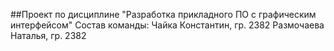 ##Проект по дисциплине "Разработка прикладного ПО с графическим интерфейсом"
Состав команды:
Чайка Константин, гр. 2382
Размочаева Наталья, гр. 2382
